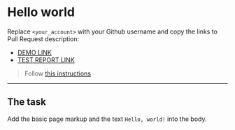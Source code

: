 # Hello world
Replace `<your_account>` with your Github username and copy the links to Pull Request description:
- [DEMO LINK](https://halynarydasova.github.io/layout_hello-world/)
- [TEST REPORT LINK](https://halynarydasova.github.io/layout_hello-world/report/html_report/)

> Follow [this instructions](https://mate-academy.github.io/layout_task-guideline/#how-to-solve-the-layout-tasks-on-github)
___

## The task 
Add the basic page markup and the text `Hello, world!` into the body.
